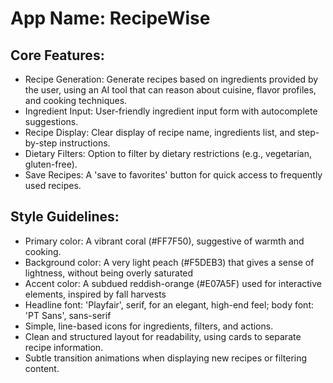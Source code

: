 # **App Name**: RecipeWise

## Core Features:

- Recipe Generation: Generate recipes based on ingredients provided by the user, using an AI tool that can reason about cuisine, flavor profiles, and cooking techniques.
- Ingredient Input: User-friendly ingredient input form with autocomplete suggestions.
- Recipe Display: Clear display of recipe name, ingredients list, and step-by-step instructions.
- Dietary Filters: Option to filter by dietary restrictions (e.g., vegetarian, gluten-free).
- Save Recipes: A 'save to favorites' button for quick access to frequently used recipes.

## Style Guidelines:

- Primary color: A vibrant coral (#FF7F50), suggestive of warmth and cooking.
- Background color: A very light peach (#F5DEB3) that gives a sense of lightness, without being overly saturated
- Accent color: A subdued reddish-orange (#E07A5F) used for interactive elements, inspired by fall harvests
- Headline font: 'Playfair', serif, for an elegant, high-end feel; body font: 'PT Sans', sans-serif
- Simple, line-based icons for ingredients, filters, and actions.
- Clean and structured layout for readability, using cards to separate recipe information.
- Subtle transition animations when displaying new recipes or filtering content.